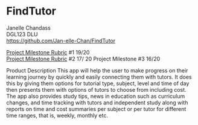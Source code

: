 # FindTutor
Janelle Chandass\
DGL123 DLU\
https://github.com/Jan-elle-Chan/FindTutor

[Project Milestone Rubric](https://nicollege-my.sharepoint.com/:w:/g/personal/jchandass_northislandcollege_ca/EW6Psl-XTV5IucUnL5PzvRUBzhMg8XOKGxLEHaVPLGJMog?e=Q3LIr3) #1 19/20\
[Project Milestone Rubric](https://nicollege-my.sharepoint.com/:w:/g/personal/jchandass_northislandcollege_ca/ETuYC3DnkjRBpoPYiqmBdZYBcZiogg8bhTauQXJfOxjPXw?e=7AlwNT) #2 17/ 20 
Project Milestone #3 16/20

Product Description
This app will help the user to make progress on their learning journey by quickly and easily connecting them with tutors. It does this by giving them options for tutorial type, subject, level and time of day then presents them with options of tutors to choose from including cost. The app also provides study tips, news in education such as curriculum changes, and time tracking with tutors and independent study along with reports on time and cost summaries per subject or per tutor for different time ranges, that is, weekly, monthly etc.



